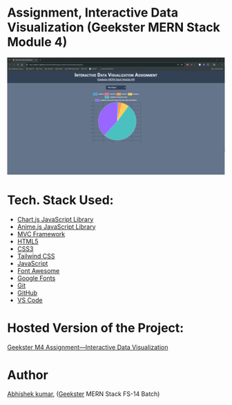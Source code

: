 # Assignment, Interactive Data Visualization (Geekster MERN Stack Module 4)



![](thumbnail.png)
<!-- ![](mvcDiagram.png) -->

# Tech. Stack Used:

+ [Chart.js JavaScript Library](https://www.chartjs.org/)
+ [Anime.js JavaScript Library](https://animejs.com/)
+ [MVC Framework](https://en.wikipedia.org/wiki/Model%E2%80%93view%E2%80%93controller)
+ [HTML5](https://en.wikipedia.org/wiki/HTML5)
+ [CSS3](https://en.wikipedia.org/wiki/CSS)
+ [Tailwind CSS](https://tailwindcss.com/)
+ [JavaScript](https://en.wikipedia.org/wiki/JavaScript)
+ [Font Awesome](https://fontawesome.com/icons)
+ [Google Fonts](https://fonts.google.com/)
+ [Git](https://en.wikipedia.org/wiki/Git)
+ [GitHub](https://github.com/)
+ [VS Code](https://code.visualstudio.com/)

# Hosted Version of the Project:
[Geekster M4 Assignment&mdash;Interactive Data Visualization](https://alex21c.github.io/GeeksterM4AssignmentInteractiveDataVisualization/)

# Author
[Abhishek kumar](https://www.linkedin.com/in/alex21c/), ([Geekster](https://geekster.in/) MERN Stack FS-14 Batch)
